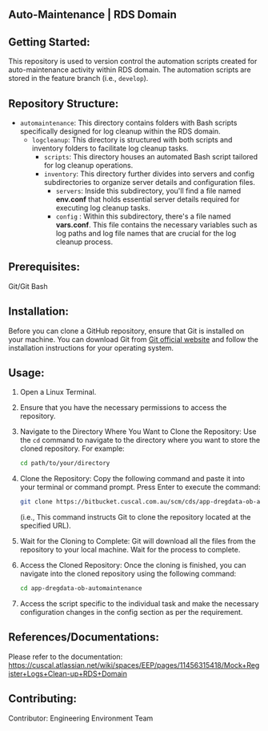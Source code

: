 Auto-Maintenance | RDS Domain
--------------------------------------------------------------------------------------------------------------------------------------------------------

**Getting Started:**
---------------------
This repository is used to version control the automation scripts created for auto-maintenance activity within RDS domain. The automation scripts are stored in the feature branch (i.e., ````develop````).

**Repository Structure:**
-------------------------

- `automaintenance`: This directory contains folders with Bash scripts specifically designed for log cleanup within the RDS domain.
  - `logcleanup`: This directory is structured with both scripts and inventory folders to facilitate log cleanup tasks.
    - `scripts`: This directory houses an automated Bash script tailored for log cleanup operations.
    - `inventory`: This directory further divides into servers and config subdirectories to organize server details and configuration files.
      - `servers`: Inside this subdirectory, you'll find a file named **env.conf** that holds essential server details required for executing log cleanup tasks.
      - `config` : Within this subdirectory, there's a file named **vars.conf**. This file contains the necessary variables such as log paths and log file names that are crucial for the log cleanup process.
  
**Prerequisites:**
-------------------
Git/Git Bash

**Installation:**
--------------------
Before you can clone a GitHub repository, ensure that Git is installed on your machine. You can download Git from [Git official website](https://git-scm.com/downloads) and follow the installation instructions for your operating system.

**Usage:**
-------------
1. Open a Linux Terminal.
2. Ensure that you have the necessary permissions to access the repository.
3. Navigate to the Directory Where You Want to Clone the Repository: Use the `cd` command to navigate to the directory where you want to store the cloned repository. For example: 
   ```bash
   cd path/to/your/directory
   ```
4. Clone the Repository: Copy the following command and paste it into your terminal or command prompt. Press Enter to execute the command: 
   ```bash
   git clone https://bitbucket.cuscal.com.au/scm/cds/app-dregdata-ob-automaintenance.git
   ```
   (i.e., This command instructs Git to clone the repository located at the specified URL).

5. Wait for the Cloning to Complete: Git will download all the files from the repository to your local machine. Wait for the process to complete.
6. Access the Cloned Repository: Once the cloning is finished, you can navigate into the cloned repository using the following command: 
   ```bash
   cd app-dregdata-ob-automaintenance
   ```
7. Access the script specific to the individual task and make the necessary configuration changes in the config section as per the requirement.

**References/Documentations:**
------------------------------
Please refer to the documentation: https://cuscal.atlassian.net/wiki/spaces/EEP/pages/11456315418/Mock+Register+Logs+Clean-up+RDS+Domain

**Contributing:**
-------------------
Contributor: Engineering Environment Team
